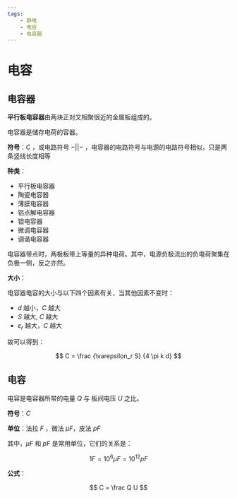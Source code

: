 ```yaml
---
tags:
    - 静电
    - 电容
    - 电容器
---
```


# 电容

## 电容器

**平行板电容器**由两块正对又相聚很近的金属板组成的。

电容器是储存电荷的容器。

**符号**：$C$ ，或电路符号 $-| |-$ ，电容器的电路符号与电源的电路符号相似，只是两条竖线长度相等

**种类**：

- 平行板电容器
- 陶瓷电容器
- 薄膜电容器
- 铝点解电容器
- 钽电容器
- 微调电容器
- 调谐电容器

电容器带点时，两极板带上等量的异种电荷。其中，电源负极流出的负电荷聚集在负极一侧，反之亦然。

**大小**：

电容器电容的大小与以下四个因素有关，当其他因素不变时：

- $d$ 越小，$C$ 越大
- $S$ 越大, $C$ 越大
- $\varepsilon_r$ 越大，$C$ 越大

故可以得到：

$$
    C = \frac {\varepsilon_r S} {4 \pi k d}
$$

## 电容

电容是电容器所带的电量 $Q$ 与 板间电压 $U$ 之比。

**符号**：$C$

**单位**：法拉 $F$ ，微法 $\mu F$，皮法 $p F$

其中，$\mu F$ 和 $pF$ 是常用单位，它们的关系是：

$$
    1 F = 10^6 \mu F = 10^{12} p F
$$

**公式**：

$$
    C = \frac Q U
$$
